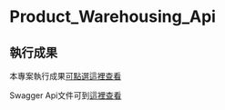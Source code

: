 # Product_Warehousing_Api
執行成果
---
本專案執行成果[可點選這裡查看](https://drive.google.com/file/d/18bkp81Zd0nVoULfCtvaBbo_-WA0WkEDq/view?fbclid=IwAR2PiqLGbUHEIa42Zl3uSUKaLgQ5ZjJEGbomTd31_m9lfY4nvoDC5qGfILE)<br>

Swagger Api文件可到[這裡查看](https://productwarehousing-on-heroku.herokuapp.com/swagger-ui.html)
